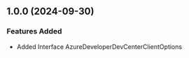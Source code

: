 ## 1.0.0 (2024-09-30)
    
### Features Added

  - Added Interface AzureDeveloperDevCenterClientOptions
    
